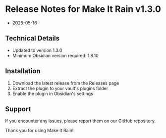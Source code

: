 # Release Notes for Make It Rain v1.3.0

- 2025-05-16

## Technical Details
- Updated to version 1.3.0
- Minimum Obsidian version required: 1.8.10

## Installation
1. Download the latest release from the Releases page
2. Extract the plugin to your vault's plugins folder
3. Enable the plugin in Obsidian's settings

## Support
If you encounter any issues, please report them on our GitHub repository.

Thank you for using Make It Rain!